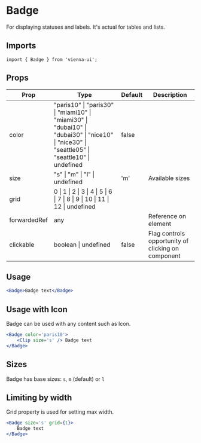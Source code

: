 # Badge

For displaying statuses and labels. It's actual for tables and lists.


## Imports

```
import { Badge } from 'vienna-ui';
```

## Props

Prop | Type | Default | Description
--- | --- | --- | ---
color | "paris10" \| "paris30" \| "miami10" \| "miami30" \| "dubai10" \| "dubai30" \| "nice10" \| "nice30" \| "seattle05" \| "seattle10" \| undefined | false |
size | "s" \| "m" \| "l" \| undefined | 'm' | Available sizes
grid | 0 \| 1 \| 2 \| 3 \| 4 \| 5 \| 6 \| 7 \| 8 \| 9 \| 10 \| 11 \| 12 \| undefined | |
forwardedRef | any |  | Reference on element
clickable | boolean \| undefined | false | Flag controls opportunity of clicking on component

## Usage

```jsx harmony
<Badge>Badge text</Badge>
```

## Usage with Icon

Badge can be used with any content such as Icon.

```jsx
<Badge color='paris10'>
    <Clip size='s' /> Badge text
</Badge>
```

## Sizes

Badge has base sizes: `s`, `m` (default) or `l`

## Limiting by width

Grid property is used for setting max width.

```jsx
<Badge size='s' grid={1}>
    Badge text
</Badge>
```

